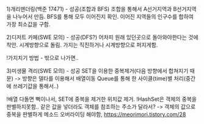 1)개리맨더링(백준 17471) - 성공(조합과 BFS)
조합을 통해서 A선거지역과 B선거지역을 나누어서 만듬.
BFS를 통해 모두 이어진지 확인.
이어진 지역들의 인구수를 합하여 가장 최소값을 구함.


2)디저트 카페(SWE 모의) - 성공(DFS?)
어차피 원래 있던곳으로 돌아와야한다는 것에 착안.
시계방향으로 돌림. 가지는 직진하거나 시계방향으로 퍼지게함.

!가지치기 방법 - 밖으로 나가면..


3)미생물 격리(SWE 모의) - 성공
SET을 이용한 중복제거(다음 방향에서 합쳐지기 때문) -> 방향은 델타를 이용해서 배열이동
Queue를 통해 한 사이클(time)별 처리(중간에 쓰레기값을 통해서..)

!배열 다돌면 뻑이나서, SET에 중복을 제거한 위치값 제거.
!HashSet은 객체의 중복을 판별하지못함.. 같은 값을 넣더라도 객체를 참조하는 주소가 달라서?
-> 객체의 값으로 중복을 판별하게 메소드 오버라이딩 해야함, https://meorimori.tistory.com/28
